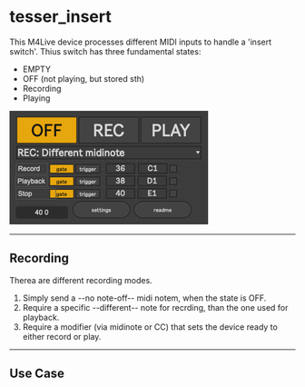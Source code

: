 # tesser_insert

This M4Live device processes different MIDI inputs to handle a 'insert switch'.
Thius switch has three fundamental states:

- EMPTY
- OFF (not playing, but stored sth)
- Recording
- Playing

![gui](img/gui.png)

---

## Recording

Therea are different recording modes.

1. Simply send a --no note-off-- midi notem, when the state is OFF.
2. Require a specific --different-- note for recrding, than the one used for playback.
3. Require a modifier (via midinote or CC) that sets the device ready to either record or play.

---

## Use Case
